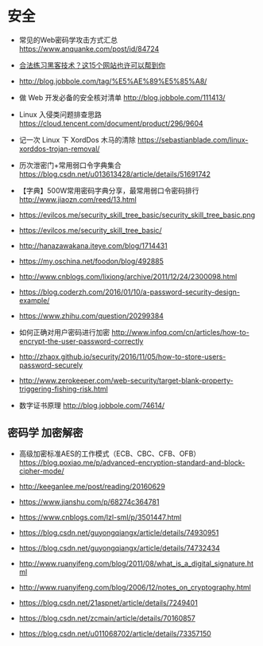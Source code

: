 # 安全

- 常见的Web密码学攻击方式汇总 https://www.anquanke.com/post/id/84724
- [合法练习黑客技术？这15个网站也许可以帮到你](http://www.freebuf.com/special/123961.html)

- http://blog.jobbole.com/tag/%E5%AE%89%E5%85%A8/

- 做 Web 开发必备的安全核对清单 http://blog.jobbole.com/111413/

- Linux 入侵类问题排查思路 https://cloud.tencent.com/document/product/296/9604
- 记一次 Linux 下 XordDos 木马的清除 https://sebastianblade.com/linux-xorddos-trojan-removal/
- 历次泄密门+常用弱口令字典集合 https://blog.csdn.net/u013613428/article/details/51691742
- 【字典】500W常用密码字典分享，最常用弱口令密码排行 http://www.jiaozn.com/reed/13.html
- https://evilcos.me/security_skill_tree_basic/security_skill_tree_basic.png
- https://evilcos.me/security_skill_tree_basic/
- http://hanazawakana.iteye.com/blog/1714431

- https://my.oschina.net/foodon/blog/492885
- http://www.cnblogs.com/lixiong/archive/2011/12/24/2300098.html
- https://blog.coderzh.com/2016/01/10/a-password-security-design-example/
- https://www.zhihu.com/question/20299384
- 如何正确对用户密码进行加密 http://www.infoq.com/cn/articles/how-to-encrypt-the-user-password-correctly
- http://zhaox.github.io/security/2016/11/05/how-to-store-users-password-securely

- http://www.zerokeeper.com/web-security/target-blank-property-triggering-fishing-risk.html
- 数字证书原理 http://blog.jobbole.com/74614/

## 密码学 加密解密

- 高级加密标准AES的工作模式（ECB、CBC、CFB、OFB） https://blog.poxiao.me/p/advanced-encryption-standard-and-block-cipher-mode/


- http://keeganlee.me/post/reading/20160629
- https://www.jianshu.com/p/68274c364781
- https://www.cnblogs.com/lzl-sml/p/3501447.html

- https://blog.csdn.net/guyongqiangx/article/details/74930951
- https://blog.csdn.net/guyongqiangx/article/details/74732434
- http://www.ruanyifeng.com/blog/2011/08/what_is_a_digital_signature.html
- http://www.ruanyifeng.com/blog/2006/12/notes_on_cryptography.html
- https://blog.csdn.net/21aspnet/article/details/7249401
- https://blog.csdn.net/zcmain/article/details/70160857
- https://blog.csdn.net/u011068702/article/details/73357150
